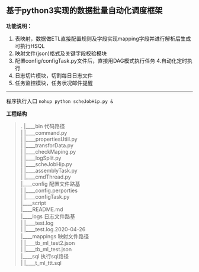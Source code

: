 ## 基于python3实现的数据批量自动化调度框架  

**功能说明：**
 1. 表映射，数据做ETL直接配置规则及字段实现mapping字段并进行解析后生成可执行HSQL
 2. 映射文件(json)格式及关键字段校验模块
 3. 配置config/configTask.py文件后，直接用DAG模式执行任务
 4.自动化定时执行 
 5. 日志切片模块，切割每日日志文件
 6. 任务监控模块，任务状况邮件提醒  

---

程序执行入口
`nohup python scheJobHip.py &`

**工程结构**
>.
|____bin  代码路径  
| |____command.py  
| |____propertiesUtiil.py  
| |____transforData.py  
| |____checkMaping.py  
| |____logSplit.py  
| |____scheJobHip.py  
| |____assemblyTask.py  
| |____cmdThread.py  
|____config  配置文件路基  
| |____config.perporties  
| |____configTask.py  
|____script  
|____README.md  
|____logs  日志文件路基  
| |____test.log  
| |____test.log.2020-04-26  
|____mappings  映射文件路径  
| |____tb_ml_test2.json  
| |____tb_ml_test.json  
|____sql  执行sql路径  
| |____t_ml_ttt.sql  
